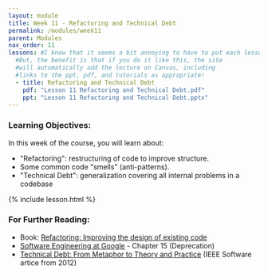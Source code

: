 ```yaml
---
layout: module
title: Week 11 - Refactoring and Technical Debt
permalink: /modules/week11
parent: Modules
nav_order: 11 
lessons: #I know that it seems a bit annoying to have to put each lesson in the yaml header like this...
  #But, the benefit is that if you do it like this, the site
  #will automatically add the lecture on Canvas, including
  #links to the ppt, pdf, and tutorials as appropriate!
  - title: Refactoring and Technical Debt
    pdf: "Lesson 11 Refactoring and Technical Debt.pdf"
    ppt: "Lesson 11 Refactoring and Technical Debt.pptx"
---
```


### Learning Objectives:

In this week of the course, you will learn about:
* "Refactoring": restructuring of code to improve structure.
* Some common code "smells" (anti-patterns).
* "Technical Debt": generalization covering all internal problems in a codebase

{% include lesson.html %}

### For Further Reading:

* Book: [Refactoring: Improving the design of existing code](https://learning.oreilly.com/library/view/refactoring-improving-the/9780134757681/)
* [Software Engineering at Google](https://learning.oreilly.com/library/view/software-engineering-at/9781492082781/ch15.html) - Chapter 15 (Deprecation)
* [Technical Debt: From Metaphor to Theory and Practice](https://resources.sei.cmu.edu/asset_files/WhitePaper/2012_019_001_58818.pdf) (IEEE Software artice from 2012)
 
